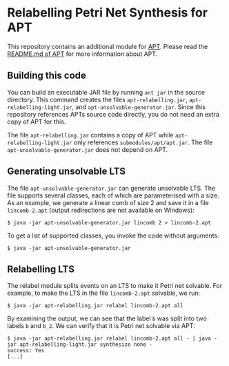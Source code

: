 Relabelling Petri Net Synthesis for APT
=======================================

This repository contains an additional module for
[APT](https://github.com/CvO-Theory/apt). Please read the [README.md of
APT](https://github.com/CvO-Theory/apt/blob/master/README.md) for more
information about APT.

Building this code
------------------

You can build an executable JAR file by running `ant jar` in the source
directory. This command creates the files `apt-relabelling.jar`,
`apt-relabelling-light.jar`, and `apt-unsolvable-generator.jar`. Since this
repository references APTs source code directly, you do not need an extra copy
of APT for this.

The file `apt-relabelling.jar` contains a copy of APT while
`apt-relabelling-light.jar` only references `submodules/apt/apt.jar`. The file
`apt-unsolvable-generator.jar` does not depend on APT.

Generating unsolvable LTS
-------------------------

The file `apt-unsolvable-generator.jar` can generate unsolvable LTS. The file
supports several classes, each of which are parameterised with a size. As an
example, we generate a linear comb of size 2 and save it in a file
`lincomb-2.apt` (output redirections are not available on Windows):

```
$ java -jar apt-unsolvable-generator.jar lincomb 2 > lincomb-2.apt
```

To get a list of supported classes, you invoke the code without arguments:

```
$ java -jar apt-unsolvable-generator.jar
```

Relabelling LTS
---------------

The relabel module splits events on an LTS to make it Petri net solvable. For
example, to make the LTS in the file `lincomb-2.apt` solvable, we run:

```
$ java -jar apt-relabelling.jar relabel lincomb-2.apt all
```

By examining the output, we can see that the label `b` was split into two labels
`b` and `b_2`. We can verify that it is Petri net solvable via APT:

```
$ java -jar apt-relabelling.jar relabel lincomb-2.apt all - | java -jar apt-relabelling-light.jar synthesize none -
success: Yes
[...]
```
